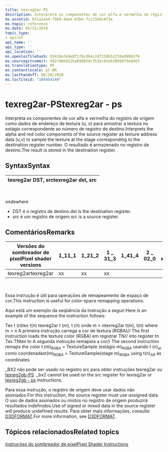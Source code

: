 ```yaml
---
title: texreg2ar-PS
description: Interpreta os componentes de cor alfa e vermelha do registro de origem como dados de endereço de textura (u, v) para amostrar a textura no estágio correspondente ao número de registro de destino. O resultado é armazenado no registro de destino.
ms.assetid: b31a2ee4-f9b9-4aee-b3be-7ccc5b8c6f3e
ms.topic: reference
ms.date: 05/31/2018
topic_type:
- apiref
api_name: ''
api_type: ''
api_location: ''
ms.openlocfilehash: 93418e7e9e87178cd64c2d7238b5227de0990378
ms.sourcegitcommit: 592c9bbd22ba69802dc353bcb5eb30699f9e9403
ms.translationtype: MT
ms.contentlocale: pt-BR
ms.lasthandoff: 08/20/2020
ms.locfileid: "104454149"
---
```

# <a name="texreg2ar---ps"></a><span data-ttu-id="ca670-104">texreg2ar-PS</span><span class="sxs-lookup"><span data-stu-id="ca670-104">texreg2ar - ps</span></span>

<span data-ttu-id="ca670-105">Interpreta os componentes de cor alfa e vermelha do registro de origem como dados de endereço de textura (u, v) para amostrar a textura no estágio correspondente ao número de registro de destino.</span><span class="sxs-lookup"><span data-stu-id="ca670-105">Interprets the alpha and red color components of the source register as texture address data (u,v) to sample the texture at the stage corresponding to the destination register number.</span></span> <span data-ttu-id="ca670-106">O resultado é armazenado no registro de destino.</span><span class="sxs-lookup"><span data-stu-id="ca670-106">The result is stored in the destination register.</span></span>

## <a name="syntax"></a><span data-ttu-id="ca670-107">Syntax</span><span class="sxs-lookup"><span data-stu-id="ca670-107">Syntax</span></span>



| <span data-ttu-id="ca670-108">texreg2ar DST, src</span><span class="sxs-lookup"><span data-stu-id="ca670-108">texreg2ar dst, src</span></span> |
|--------------------|



 

<span data-ttu-id="ca670-109">onde</span><span class="sxs-lookup"><span data-stu-id="ca670-109">where</span></span>

-   <span data-ttu-id="ca670-110">DST é o registro de destino.</span><span class="sxs-lookup"><span data-stu-id="ca670-110">dst is the destination register.</span></span>
-   <span data-ttu-id="ca670-111">src é um registro de origem.</span><span class="sxs-lookup"><span data-stu-id="ca670-111">src is a source register.</span></span>

## <a name="remarks"></a><span data-ttu-id="ca670-112">Comentários</span><span class="sxs-lookup"><span data-stu-id="ca670-112">Remarks</span></span>



| <span data-ttu-id="ca670-113">Versões do sombreador de pixel</span><span class="sxs-lookup"><span data-stu-id="ca670-113">Pixel shader versions</span></span> | <span data-ttu-id="ca670-114">1\_1</span><span class="sxs-lookup"><span data-stu-id="ca670-114">1\_1</span></span> | <span data-ttu-id="ca670-115">1\_2</span><span class="sxs-lookup"><span data-stu-id="ca670-115">1\_2</span></span> | <span data-ttu-id="ca670-116">1 \_ 3</span><span class="sxs-lookup"><span data-stu-id="ca670-116">1\_3</span></span> | <span data-ttu-id="ca670-117">1\_4</span><span class="sxs-lookup"><span data-stu-id="ca670-117">1\_4</span></span> | <span data-ttu-id="ca670-118">2 \_ 0</span><span class="sxs-lookup"><span data-stu-id="ca670-118">2\_0</span></span> | <span data-ttu-id="ca670-119">2 \_ x</span><span class="sxs-lookup"><span data-stu-id="ca670-119">2\_x</span></span> | <span data-ttu-id="ca670-120">2 \_ SW</span><span class="sxs-lookup"><span data-stu-id="ca670-120">2\_sw</span></span> | <span data-ttu-id="ca670-121">3 \_ 0</span><span class="sxs-lookup"><span data-stu-id="ca670-121">3\_0</span></span> | <span data-ttu-id="ca670-122">3 \_ SW</span><span class="sxs-lookup"><span data-stu-id="ca670-122">3\_sw</span></span> |
|-----------------------|------|------|------|------|------|------|-------|------|-------|
| <span data-ttu-id="ca670-123">texreg2ar</span><span class="sxs-lookup"><span data-stu-id="ca670-123">texreg2ar</span></span>             | <span data-ttu-id="ca670-124">x</span><span class="sxs-lookup"><span data-stu-id="ca670-124">x</span></span>    | <span data-ttu-id="ca670-125">x</span><span class="sxs-lookup"><span data-stu-id="ca670-125">x</span></span>    | <span data-ttu-id="ca670-126">x</span><span class="sxs-lookup"><span data-stu-id="ca670-126">x</span></span>    |      |      |      |       |      |       |



 

<span data-ttu-id="ca670-127">Essa instrução é útil para operações de remapeamento de espaço de cor.</span><span class="sxs-lookup"><span data-stu-id="ca670-127">This instruction is useful for color-space remapping operations.</span></span>

<span data-ttu-id="ca670-128">Aqui está um exemplo da seqüência da instrução a seguir:</span><span class="sxs-lookup"><span data-stu-id="ca670-128">Here is an example of the sequence the instruction follows:</span></span>

<dl> <span data-ttu-id="ca670-129">Tex t (n)</span><span class="sxs-lookup"><span data-stu-id="ca670-129">tex t(n)</span></span>  
<span data-ttu-id="ca670-130">texreg2ar t (m), t (n) onde m > n</span><span class="sxs-lookup"><span data-stu-id="ca670-130">texreg2ar t(m), t(n) where m > n</span></span>  
<span data-ttu-id="ca670-131">A primeira instrução carrega a cor de textura (RGBA)</span><span class="sxs-lookup"><span data-stu-id="ca670-131">// The first instruction loads the texture color (RGBA)</span></span>  
<span data-ttu-id="ca670-132">em registrar TN</span><span class="sxs-lookup"><span data-stu-id="ca670-132">// into register tn</span></span>  
<span data-ttu-id="ca670-133">Tex TN</span><span class="sxs-lookup"><span data-stu-id="ca670-133">tex tn</span></span>  
<span data-ttu-id="ca670-134">A segunda instrução remapeia a cor</span><span class="sxs-lookup"><span data-stu-id="ca670-134">// The second instruction remaps the color</span></span>  
<span data-ttu-id="ca670-135">t (m)<sub>RGBA</sub> = TextureSample (estágio m)<sub>RGBA</sub> usando t (n)<sub>ar</sub> como coordenadas</span><span class="sxs-lookup"><span data-stu-id="ca670-135">t(m)<sub>RGBA</sub> = TextureSample(stage m)<sub>RGBA</sub> using t(n)<sub>AR</sub> as coordinates</span></span>
</dl>

<span data-ttu-id="ca670-136">\_BX2 não pode ser usado no registro src para obter instruções texreg2ar ou [texreg2gb-PS](texreg2gb---ps.md) .</span><span class="sxs-lookup"><span data-stu-id="ca670-136">\_bx2 cannot be used on the src register for texreg2ar or [texreg2gb - ps](texreg2gb---ps.md) instructions.</span></span>

<span data-ttu-id="ca670-137">Para essa instrução, o registro de origem deve usar dados não assinados.</span><span class="sxs-lookup"><span data-stu-id="ca670-137">For this instruction, the source register must use unsigned data.</span></span> <span data-ttu-id="ca670-138">O uso de dados assinados ou mistos no registro de origem produzirá resultados indefinidos.</span><span class="sxs-lookup"><span data-stu-id="ca670-138">Use of signed or mixed data in the source register will produce undefined results.</span></span> <span data-ttu-id="ca670-139">Para obter mais informações, consulte [D3DFORMAT](/windows/desktop/direct3d9/d3dformat).</span><span class="sxs-lookup"><span data-stu-id="ca670-139">For more information, see [D3DFORMAT](/windows/desktop/direct3d9/d3dformat).</span></span>

## <a name="related-topics"></a><span data-ttu-id="ca670-140">Tópicos relacionados</span><span class="sxs-lookup"><span data-stu-id="ca670-140">Related topics</span></span>

<dl> <dt>

[<span data-ttu-id="ca670-141">Instruções do sombreador de pixel</span><span class="sxs-lookup"><span data-stu-id="ca670-141">Pixel Shader Instructions</span></span>](dx9-graphics-reference-asm-ps-instructions.md)
</dt> </dl>

 

 